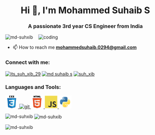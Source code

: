 <h1 align="center">Hi 👋, I'm Mohammed Suhaib S</h1>
<h3 align="center">A passionate 3rd year CS Engineer from India</h3>

<img align="right" alt="coding" width="400" src="https://user-images.githubusercontent.com/55389276/140866485-8fb1c876-9a8f-4d6a-98dc-08c4981eaf70.gif">

<p align="left"> <img src="https://komarev.com/ghpvc/?username=md-suhxib&label=Profile%20views&color=0e75b6&style=flat" alt="md-suhxib" /> </p>

- 📫 How to reach me **mohammedsuhaib.0294@gmail.com**


<h3 align="left">Connect with me:</h3>
<p align="left">
<a href="https://twitter.com/its_suh_xib_29" target="blank"><img align="center" src="https://raw.githubusercontent.com/rahuldkjain/github-profile-readme-generator/master/src/images/icons/Social/twitter.svg" alt="its_suh_xib_29" height="30" width="40" /></a>
<a href="https://linkedin.com/in/md suhaib s" target="blank"><img align="center" src="https://raw.githubusercontent.com/rahuldkjain/github-profile-readme-generator/master/src/images/icons/Social/linked-in-alt.svg" alt="md suhaib s" height="30" width="40" /></a>
<a href="https://instagram.com/suh_xib" target="blank"><img align="center" src="https://raw.githubusercontent.com/rahuldkjain/github-profile-readme-generator/master/src/images/icons/Social/instagram.svg" alt="suh_xib" height="30" width="40" /></a>
</p>

<h3 align="left">Languages and Tools:</h3>
<p align="left"> <a href="https://www.w3schools.com/css/" target="_blank" rel="noreferrer"> <img src="https://raw.githubusercontent.com/devicons/devicon/master/icons/css3/css3-original-wordmark.svg" alt="css3" width="40" height="40"/> </a> <a href="https://git-scm.com/" target="_blank" rel="noreferrer"> <img src="https://www.vectorlogo.zone/logos/git-scm/git-scm-icon.svg" alt="git" width="40" height="40"/> </a> <a href="https://www.w3.org/html/" target="_blank" rel="noreferrer"> <img src="https://raw.githubusercontent.com/devicons/devicon/master/icons/html5/html5-original-wordmark.svg" alt="html5" width="40" height="40"/> </a> <a href="https://developer.mozilla.org/en-US/docs/Web/JavaScript" target="_blank" rel="noreferrer"> <img src="https://raw.githubusercontent.com/devicons/devicon/master/icons/javascript/javascript-original.svg" alt="javascript" width="40" height="40"/> </a> <a href="https://www.python.org" target="_blank" rel="noreferrer"> <img src="https://raw.githubusercontent.com/devicons/devicon/master/icons/python/python-original.svg" alt="python" width="40" height="40"/> </a> </p>

<p><img align="left" src="https://github-readme-stats.vercel.app/api/top-langs?username=md-suhxib&show_icons=true&locale=en&layout=compact" alt="md-suhxib" /></p>

<p>&nbsp;<img align="center" src="https://github-readme-stats.vercel.app/api?username=md-suhxib&show_icons=true&locale=en" alt="md-suhxib" /></p>

<p><img align="center" src="https://github-readme-streak-stats.herokuapp.com/?user=md-suhxib&" alt="md-suhxib" /></p>



